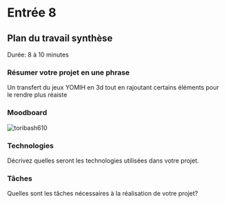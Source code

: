 # Entrée 8
## Plan du travail synthèse
Durée: 8 à 10 minutes

### Résumer votre projet en une phrase
Un transfert du jeux YOMIH en 3d tout en rajoutant certains éléments pour le rendre plus réaiste
### Moodboard
![toribash610](https://github.com/ThierryLambert913/exempleJournalDeBord/assets/143838952/4c6efdb2-1b98-4d28-a1f9-9b09f3c8a835)

### Technologies
Décrivez quelles seront les technologies utilisées dans votre projet. 

### Tâches
Quelles sont les tâches nécessaires à la réalisation de votre projet? 


